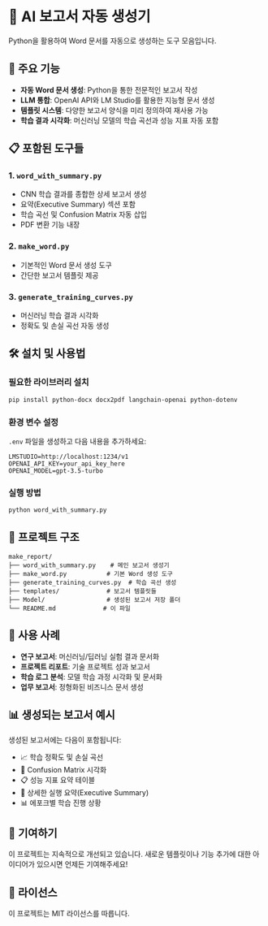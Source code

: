 # 📄 AI 보고서 자동 생성기

Python을 활용하여 Word 문서를 자동으로 생성하는 도구 모음입니다.

## 🚀 주요 기능

- **자동 Word 문서 생성**: Python을 통한 전문적인 보고서 작성
- **LLM 통합**: OpenAI API와 LM Studio를 활용한 지능형 문서 생성
- **템플릿 시스템**: 다양한 보고서 양식을 미리 정의하여 재사용 가능
- **학습 결과 시각화**: 머신러닝 모델의 학습 곡선과 성능 지표 자동 포함

## 📋 포함된 도구들

### 1. `word_with_summary.py`
- CNN 학습 결과를 종합한 상세 보고서 생성
- 요약(Executive Summary) 섹션 포함
- 학습 곡선 및 Confusion Matrix 자동 삽입
- PDF 변환 기능 내장

### 2. `make_word.py`
- 기본적인 Word 문서 생성 도구
- 간단한 보고서 템플릿 제공

### 3. `generate_training_curves.py`
- 머신러닝 학습 결과 시각화
- 정확도 및 손실 곡선 자동 생성

## 🛠️ 설치 및 사용법

### 필요한 라이브러리 설치
```bash
pip install python-docx docx2pdf langchain-openai python-dotenv
```

### 환경 변수 설정
`.env` 파일을 생성하고 다음 내용을 추가하세요:
```
LMSTUDIO=http://localhost:1234/v1
OPENAI_API_KEY=your_api_key_here
OPENAI_MODEL=gpt-3.5-turbo
```

### 실행 방법
```bash
python word_with_summary.py
```

## 📁 프로젝트 구조

```
make_report/
├── word_with_summary.py    # 메인 보고서 생성기
├── make_word.py           # 기본 Word 생성 도구
├── generate_training_curves.py  # 학습 곡선 생성
├── templates/             # 보고서 템플릿들
├── Model/                 # 생성된 보고서 저장 폴더
└── README.md             # 이 파일
```

## 🎯 사용 사례

- **연구 보고서**: 머신러닝/딥러닝 실험 결과 문서화
- **프로젝트 리포트**: 기술 프로젝트 성과 보고서
- **학습 로그 분석**: 모델 학습 과정 시각화 및 문서화
- **업무 보고서**: 정형화된 비즈니스 문서 생성

## 📊 생성되는 보고서 예시

생성된 보고서에는 다음이 포함됩니다:
- 📈 학습 정확도 및 손실 곡선
- 🎯 Confusion Matrix 시각화
- 📋 성능 지표 요약 테이블
- 📝 상세한 실행 요약(Executive Summary)
- 📊 에포크별 학습 진행 상황

## 🤝 기여하기

이 프로젝트는 지속적으로 개선되고 있습니다. 새로운 템플릿이나 기능 추가에 대한 아이디어가 있으시면 언제든 기여해주세요!

## 📄 라이선스

이 프로젝트는 MIT 라이선스를 따릅니다.
